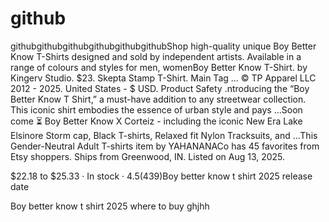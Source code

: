 # github

githubgithubgithubgithubgithubgithubShop high-quality unique Boy Better Know T-Shirts designed and sold by independent artists. Available in a range of colours and styles for men, womenBoy Better Know T-Shirt. by Kingerv Studio. $23. Skepta Stamp T-Shirt. Main Tag ... © TP Apparel LLC 2012 - 2025. United States - $ USD. Product Safety .ntroducing the “Boy Better Know T Shirt,” a must-have addition to any streetwear collection. This iconic shirt embodies the essence of urban style and pays ...Soon come ⏳ Boy Better Know X Corteiz - including the iconic New Era Lake Elsinore Storm cap, Black T-shirts, Relaxed fit Nylon Tracksuits, and ...This Gender-Neutral Adult T-shirts item by YAHANANACo has 45 favorites from Etsy shoppers. Ships from Greenwood, IN. Listed on Aug 13, 2025.

$22.18 to $25.33 · In stock · 4.5(439)Boy better know t shirt 2025 release date

Boy better know t shirt 2025 where to buy ghjhh
